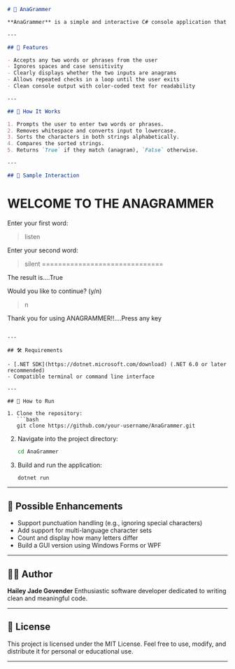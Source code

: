 ```markdown
# 🔄 AnaGrammer

**AnaGrammer** is a simple and interactive C# console application that checks whether two words or phrases are anagrams of each other. An anagram is a word or phrase formed by rearranging the letters of another, such as *listen* and *silent*.

---

## 🎯 Features

- Accepts any two words or phrases from the user
- Ignores spaces and case sensitivity
- Clearly displays whether the two inputs are anagrams
- Allows repeated checks in a loop until the user exits
- Clean console output with color-coded text for readability

---

## 🧠 How It Works

1. Prompts the user to enter two words or phrases.
2. Removes whitespace and converts input to lowercase.
3. Sorts the characters in both strings alphabetically.
4. Compares the sorted strings.
5. Returns `True` if they match (anagram), `False` otherwise.

---

## 💬 Sample Interaction

```

# WELCOME TO THE ANAGRAMMER

Enter your first word:

> listen

Enter your second word:

> silent
> \==============================

The result is....True

Would you like to continue? (y/n)

> n

Thank you for using ANAGRAMMER!!....Press any key

````

---

## 🛠️ Requirements

- [.NET SDK](https://dotnet.microsoft.com/download) (.NET 6.0 or later recommended)
- Compatible terminal or command line interface

---

## 🚀 How to Run

1. Clone the repository:
   ```bash
   git clone https://github.com/your-username/AnaGrammer.git
````

2. Navigate into the project directory:

   ```bash
   cd AnaGrammer
   ```

3. Build and run the application:

   ```bash
   dotnet run
   ```

---

## 🧼 Possible Enhancements

* Support punctuation handling (e.g., ignoring special characters)
* Add support for multi-language character sets
* Count and display how many letters differ
* Build a GUI version using Windows Forms or WPF

---

## 👩‍💻 Author

**Hailey Jade Govender**
Enthusiastic software developer dedicated to writing clean and meaningful code.

---

## 📄 License

This project is licensed under the MIT License.
Feel free to use, modify, and distribute it for personal or educational use.

---
